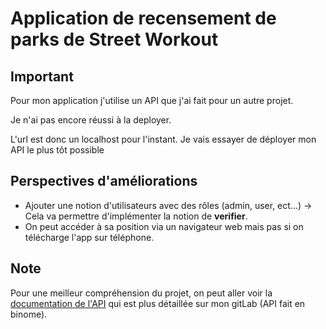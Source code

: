 # Application de recensement de parks de Street Workout

## Important

Pour mon application j'utilise un API que j'ai fait pour un autre projet.

Je n'ai pas encore réussi à la deployer.

L'url est donc un localhost pour l'instant. Je vais essayer de déployer mon API le plus tôt possible

## Perspectives d'améliorations

- Ajouter une notion d'utilisateurs avec des rôles (admin, user, ect...) -> Cela va permettre d'implémenter la notion de **verifier**.
- On peut accéder à sa position via un navigateur web mais pas si on télécharge l'app sur téléphone.

## Note

Pour une meilleur compréhension du projet, on peut aller voir la [documentation de l'API](https://gitlab.com/streetworkout-map/backend-api) qui est plus détaillée sur mon gitLab (API fait en binome).
